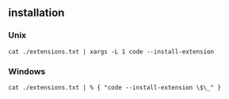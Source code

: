 ## installation

### Unix

```
cat ./extensions.txt | xargs -L 1 code --install-extension
```

### Windows

```
cat ./extensions.txt | % { "code --install-extension \$\_" }
```
